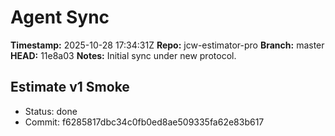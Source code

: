 # Agent Sync

**Timestamp:** 2025-10-28 17:34:31Z
**Repo:** jcw-estimator-pro
**Branch:** master
**HEAD:** 11e8a03
**Notes:** Initial sync under new protocol.

## Estimate v1 Smoke
- Status: done
- Commit: f6285817dbc34c0fb0ed8ae509335fa62e83b617
